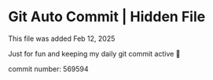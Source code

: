 # Git Auto Commit | Hidden File

This file was added Feb 12, 2025

Just for fun and keeping my daily git commit active 🤪

commit number: 569594
